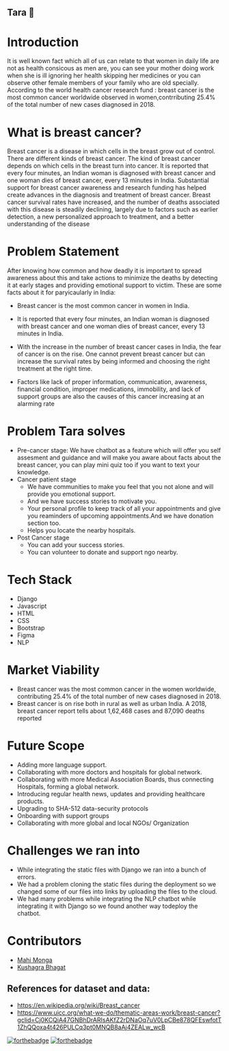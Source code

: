 



## Tara 🌟


# Introduction

It is well known fact which all of us can relate to that women in daily life are not as health consicous as men are, you can see your mother doing work when she is ill ignoring her health skipping her medicines or you can observe other female members of your family who are old specially.
According to the world health cancer research fund : breast cancer is the most common cancer worldwide observed in women,contrributing 25.4% of the total number of new cases diagnosed in 2018.


# What is breast cancer?

Breast cancer is a disease in which cells in the breast grow out of control. There are different kinds of breast cancer. The kind of breast cancer depends on which cells in the breast turn into cancer.
It is reported that every four minutes, an Indian woman is diagnosed with breast cancer and one woman dies of breast cancer, every 13 minutes in India.
Substantial support for breast cancer awareness and research funding has helped create advances in the diagnosis and treatment of breast cancer. Breast cancer survival rates have increased, and the number of deaths associated with this disease is steadily declining, largely due to factors such as earlier detection, a new personalized approach to treatment, and a better understanding of the disease


# Problem Statement

After knowing how common and how deadly it is important to spread awareness about this and take actions to minimize the deaths by detecting it at early stages and providing emotional support to victim.
These are some facts about it for paryicaularly in India:
- Breast cancer is the most common cancer in women in India.
- It is reported that every four minutes, an Indian woman is diagnosed with breast cancer and one woman dies of breast cancer, every 13 minutes in   India.
- With the increase in the number of breast cancer cases in India, the fear of cancer is on the rise. One cannot prevent breast cancer but can       increase the survival rates by being informed and choosing the right treatment at the right time.

- Factors like lack of proper information, communication, awareness, financial condition, improper medications, immobility, and lack of support groups are also the causes of this cancer increasing at an alarming rate

# Problem Tara solves
- Pre-cancer stage:
  We have chatbot as a feature which will offer you self assesment and guidance and will make you aware about facts about the breast cancer, you     can play mini quiz too if you want to text your knowledge. 
- Cancer patient stage 
  - We have communities to make you feel that you not alone and will provide you emotional support.
  - And we have success stories to motivate you.
  - Your personal profile to keep track of all your appointments and give you reaminders of upcoming appointments.And we have donation section too.
  - Helps you locate the nearby hospitals.
- Post Cancer stage 
  - You can add your success stories.
  - You can volunteer to donate and support ngo nearby.
# Tech Stack 
- Django
- Javascript
- HTML
- CSS
- Bootstrap
- Figma
- NLP

# Market Viability 
- Breast cancer was the most common cancer in the women worldwide, contributing 25.4% of the total number of new cases diagnosed in 2018.
- Breast cancer is on rise both in rural as well as urban India. A 2018, breast cancer report tells about 1,62,468 cases and 87,090 deaths reported

# Future Scope 
- Adding more language support.
- Collaborating with more doctors and hospitals for global network.
- Collaborating with more Medical Association Boards, thus connecting Hospitals, forming a global network.
- Introducing regular health news, updates and providing healthcare products.
- Upgrading to SHA-512 data-security protocols
- Onboarding with support groups
- Collaborating with more global and local NGOs/ Organization 

# Challenges we ran into
- While integrating the static files with Django we ran into a bunch of errors.
- We had a problem cloning the static files during the deployment so we changed some of our files into links by uploading the files to the cloud.
- We had many problems while integrating the NLP chatbot while integrating it with Django so we found another way todeploy the chatbot.


# Contributors 

- [Mahi Monga](https://www.linkedin.com/in/mahimonga/)
- [Kushagra Bhagat](https://www.linkedin.com/in/kushagrabhagat/)





## References for dataset and data:
- https://en.wikipedia.org/wiki/Breast_cancer
- https://www.uicc.org/what-we-do/thematic-areas-work/breast-cancer?gclid=Cj0KCQiA47GNBhDrARIsAKfZ2rDNaOq7uV0LpCBe878QFEswfotT1ZhQQoxa4t426PULCq3pt0MNQB8aAj4ZEALw_wcB

[![forthebadge](https://forthebadge.com/images/badges/built-with-love.svg)](https://forthebadge.com)
[![forthebadge](https://forthebadge.com/images/badges/open-source.svg)](https://forthebadge.com)

